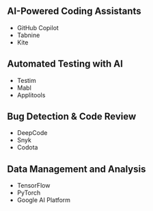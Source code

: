 ## AI-Powered Coding Assistants
* GitHub Copilot
* Tabnine
* Kite

## Automated Testing with AI
* Testim
* Mabl
* Applitools

## Bug Detection & Code Review
* DeepCode
* Snyk
* Codota

## Data Management and Analysis
* TensorFlow
* PyTorch
* Google AI Platform

